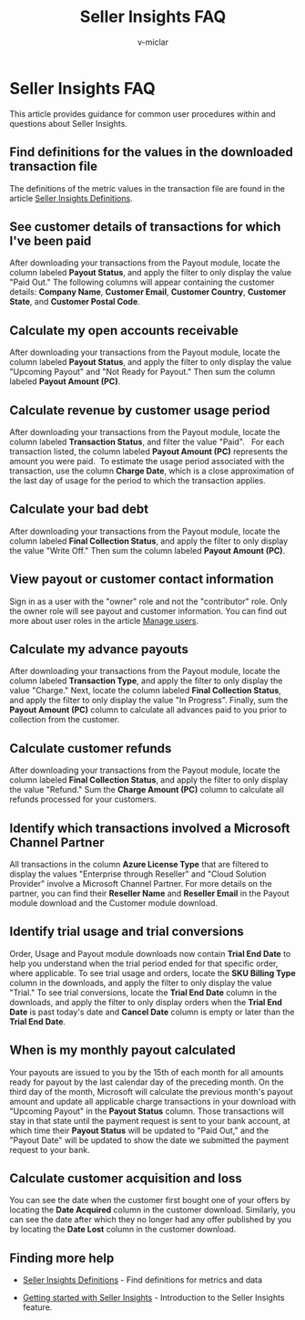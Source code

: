 ﻿---
title: Seller Insights FAQ 
description: Frequently Asked Questions about the Seller Insights feature of the Cloud Partner Portal.
services: Azure, Marketplace, Cloud Partner Portal, 

author: v-miclar




ms.service: marketplace
ms.subservice: partnercenter-marketplace-publisher



ms.topic: conceptual
ms.date: 09/14/2018
ms.author: pabutler
---

Seller Insights FAQ
===================

This article provides guidance for common user procedures within and questions about Seller Insights.


Find definitions for the values in the downloaded transaction file
------------------------------------------------------------------

The definitions of the metric values in the transaction file are found in the article [Seller Insights Definitions](./si-insights-definitions-v4.md).


See customer details of transactions for which I've been paid
-------------------------------------------------------------

After downloading your transactions from the Payout module, locate the column
labeled **Payout Status**, and apply the filter to only display the value "Paid
Out." The following columns will appear containing the customer details:
**Company Name**, **Customer Email**, **Customer Country**, **Customer State**, and **Customer
Postal Code**.


Calculate my open accounts receivable
-------------------------------------

After downloading your transactions from the Payout module, locate the column
labeled **Payout Status**, and apply the filter to only display the value
"Upcoming Payout" and "Not Ready for Payout." Then sum the column labeled
**Payout Amount (PC)**.


Calculate revenue by customer usage period
------------------------------------------

After downloading your transactions from the Payout module, locate the column
labeled **Transaction Status**, and filter the value "Paid".   For each
transaction listed, the column labeled **Payout Amount (PC)** represents the
amount you were paid.  To estimate the usage period associated with the
transaction, use the column **Charge Date**, which is a close approximation of the
last day of usage for the period to which the transaction applies.


Calculate your bad debt
---------------------

After downloading your transactions from the Payout module, locate the column
labeled **Final Collection Status**, and apply the filter to only display the
value "Write Off." Then sum the column labeled **Payout Amount (PC)**.


View payout or customer contact information
-------------------------------------------

Sign in as a user with the "owner" role and not the "contributor" role. Only the
owner role will see payout and customer information. You can find out more about
user roles in the article [Manage users](./cloud-partner-portal-manage-users.md).


Calculate my advance payouts
----------------------------

After downloading your transactions from the Payout module, locate the column
labeled **Transaction Type**, and apply the filter to only display the value
"Charge." Next, locate the column labeled **Final Collection Status**, and apply
the filter to only display the value "In Progress". Finally, sum the **Payout
Amount (PC)** column to calculate all advances paid to you prior to collection
from the customer.


Calculate customer refunds
--------------------------

After downloading your transactions from the Payout module, locate the column
labeled **Final Collection Status**, and apply the filter to only display the
value "Refund." Sum the **Charge Amount (PC)** column to calculate all refunds
processed for your customers.


Identify which transactions involved a Microsoft Channel Partner
----------------------------------------------------------------

All transactions in the column **Azure License Type** that are filtered to display
the values "Enterprise through Reseller" and "Cloud Solution Provider" involve a
Microsoft Channel Partner. For more details on the partner, you can find their
**Reseller Name** and **Reseller Email** in the Payout module download and the
Customer module download.


Identify trial usage and trial conversions
------------------------------------------

Order, Usage and Payout module downloads now contain **Trial End Date** to help
you understand when the trial period ended for that specific order, where
applicable. To see trial usage and orders, locate the **SKU Billing Type** column
in the downloads, and apply the filter to only display the value "Trial." To see
trial conversions, locate the **Trial End Date** column in the downloads, and
apply the filter to only display orders when the **Trial End Date** is past
today's date and **Cancel Date** column is empty or later than the **Trial End
Date**.


When is my monthly payout calculated
------------------------------------

Your payouts are issued to you by the 15th of each month for all amounts ready
for payout by the last calendar day of the preceding month. On the third day of
the month, Microsoft will calculate the previous month's payout amount and
update all applicable charge transactions in your download with "Upcoming
Payout" in the **Payout Status** column. Those transactions will stay in that
state until the payment request is sent to your bank account, at which time
their **Payout Status** will be updated to "Paid Out," and the "Payout Date" will
be updated to show the date we submitted the payment request to your bank.


Calculate customer acquisition and loss
---------------------------------------

You can see the date when the customer first bought one of your offers by
locating the **Date Acquired** column in the customer download. Similarly, you can
see the date after which they no longer had any offer published by you by
locating the **Date Lost** column in the customer download.


Finding more help
-----------------

- [Seller Insights Definitions](./si-insights-definitions-v4.md) - Find definitions for metrics and data

- [Getting started with Seller Insights](./si-getting-started.md) - Introduction to the Seller Insights feature.

